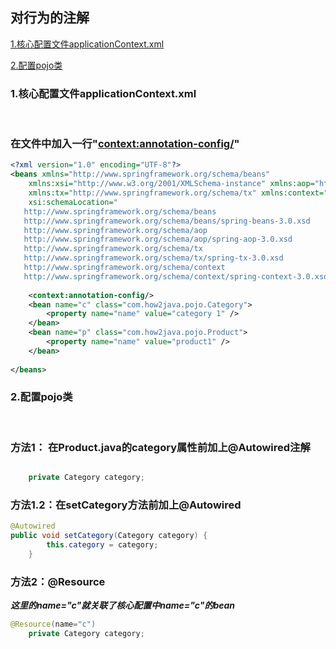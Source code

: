 
## 对行为的注解
[1.核心配置文件applicationContext.xml](#1)<br>

[2.配置pojo类](#2)<br>


<h3 id="1">1.核心配置文件applicationContext.xml</h3><br>

### 在文件中加入一行"<context:annotation-config/>"

```xml
<?xml version="1.0" encoding="UTF-8"?>
<beans xmlns="http://www.springframework.org/schema/beans"
    xmlns:xsi="http://www.w3.org/2001/XMLSchema-instance" xmlns:aop="http://www.springframework.org/schema/aop"
    xmlns:tx="http://www.springframework.org/schema/tx" xmlns:context="http://www.springframework.org/schema/context"
    xsi:schemaLocation="
   http://www.springframework.org/schema/beans
   http://www.springframework.org/schema/beans/spring-beans-3.0.xsd
   http://www.springframework.org/schema/aop
   http://www.springframework.org/schema/aop/spring-aop-3.0.xsd
   http://www.springframework.org/schema/tx
   http://www.springframework.org/schema/tx/spring-tx-3.0.xsd
   http://www.springframework.org/schema/context     
   http://www.springframework.org/schema/context/spring-context-3.0.xsd">
  
    <context:annotation-config/>
    <bean name="c" class="com.how2java.pojo.Category">
        <property name="name" value="category 1" />
    </bean>
    <bean name="p" class="com.how2java.pojo.Product">
        <property name="name" value="product1" />
    </bean>
  
</beans>
```

<h3 id="2">2.配置pojo类</h3><br>

### 方法1： 在Product.java的category属性前加上@Autowired注解

```java

    private Category category;
```

### 方法1.2：在setCategory方法前加上@Autowired

```java
@Autowired
public void setCategory(Category category) {
        this.category = category;
    }
```

### 方法2：@Resource

***这里的name="c"就关联了核心配置中name="c"的bean***
```java
@Resource(name="c")
    private Category category;
```

